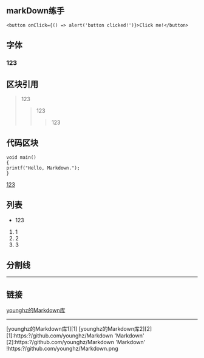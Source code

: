 ## markDown练手

```
<button onClick={() => alert('button clicked!')}>Click me!</button>
```

## 字体

### 123

## 区块引用

> 123
> 
> 
> > 123
> > 
> > 
> > > 123
> > >

## 代码区块

```
void main()
{
printf("Hello, Markdown.");
}
```

<a href="123">123</a>

## 列表

- 123
1. 1
2. 2
3. 3

## 分割线

---

## 链接

[younghz的Markdown库](https://www.notion.so/github.com/younghz/Markdown)

---

[younghz的Markdown库1][1]
[younghz的Markdown库2][2]
[1]:https:?/github.com/younghz/Markdown 'Markdown'
[2]:https:?/github.com/younghz/Markdown 'Markdown'
!https:?/github.com/younghz/Markdown.png